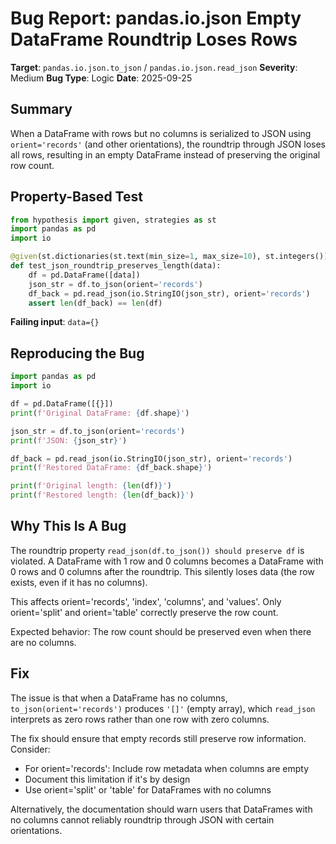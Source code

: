 # Bug Report: pandas.io.json Empty DataFrame Roundtrip Loses Rows

**Target**: `pandas.io.json.to_json` / `pandas.io.json.read_json`
**Severity**: Medium
**Bug Type**: Logic
**Date**: 2025-09-25

## Summary

When a DataFrame with rows but no columns is serialized to JSON using `orient='records'` (and other orientations), the roundtrip through JSON loses all rows, resulting in an empty DataFrame instead of preserving the original row count.

## Property-Based Test

```python
from hypothesis import given, strategies as st
import pandas as pd
import io

@given(st.dictionaries(st.text(min_size=1, max_size=10), st.integers()))
def test_json_roundtrip_preserves_length(data):
    df = pd.DataFrame([data])
    json_str = df.to_json(orient='records')
    df_back = pd.read_json(io.StringIO(json_str), orient='records')
    assert len(df_back) == len(df)
```

**Failing input**: `data={}`

## Reproducing the Bug

```python
import pandas as pd
import io

df = pd.DataFrame([{}])
print(f'Original DataFrame: {df.shape}')

json_str = df.to_json(orient='records')
print(f'JSON: {json_str}')

df_back = pd.read_json(io.StringIO(json_str), orient='records')
print(f'Restored DataFrame: {df_back.shape}')

print(f'Original length: {len(df)}')
print(f'Restored length: {len(df_back)}')
```

## Why This Is A Bug

The roundtrip property `read_json(df.to_json()) should preserve df` is violated. A DataFrame with 1 row and 0 columns becomes a DataFrame with 0 rows and 0 columns after the roundtrip. This silently loses data (the row exists, even if it has no columns).

This affects orient='records', 'index', 'columns', and 'values'. Only orient='split' and orient='table' correctly preserve the row count.

Expected behavior: The row count should be preserved even when there are no columns.

## Fix

The issue is that when a DataFrame has no columns, `to_json(orient='records')` produces `'[]'` (empty array), which `read_json` interprets as zero rows rather than one row with zero columns.

The fix should ensure that empty records still preserve row information. Consider:
- For orient='records': Include row metadata when columns are empty
- Document this limitation if it's by design
- Use orient='split' or 'table' for DataFrames with no columns

Alternatively, the documentation should warn users that DataFrames with no columns cannot reliably roundtrip through JSON with certain orientations.
